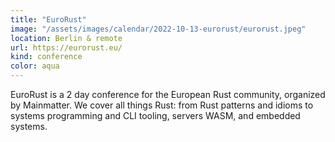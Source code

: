 ```yaml
---
title: "EuroRust"
image: "/assets/images/calendar/2022-10-13-eurorust/eurorust.jpeg"
location: Berlin & remote
url: https://eurorust.eu/
kind: conference
color: aqua
---
```


EuroRust is a 2 day conference for the European Rust community, organized by
Mainmatter. We cover all things Rust: from Rust patterns and idioms to systems
programming and CLI tooling, servers WASM, and embedded systems.
